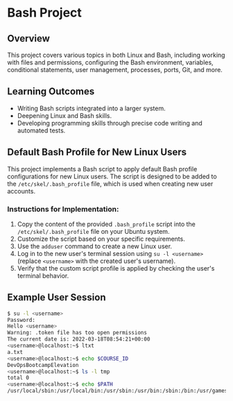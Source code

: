 # Bash Project 

## Overview

This project covers various topics in both Linux and Bash, including working with files and permissions, configuring the Bash environment, variables, conditional statements, user management, processes, ports, Git, and more.

## Learning Outcomes

- Writing Bash scripts integrated into a larger system.
- Deepening Linux and Bash skills.
- Developing programming skills through precise code writing and automated tests.

## Default Bash Profile for New Linux Users

This project implements a Bash script to apply default Bash profile configurations for new Linux users. The script is designed to be added to the `/etc/skel/.bash_profile` file, which is used when creating new user accounts.

### Instructions for Implementation:

1. Copy the content of the provided `.bash_profile` script into the `/etc/skel/.bash_profile` file on your Ubuntu system.
2. Customize the script based on your specific requirements.
3. Use the `adduser` command to create a new Linux user.
4. Log in to the new user's terminal session using `su -l <username>` (replace `<username>` with the created user's username).
5. Verify that the custom script profile is applied by checking the user's terminal behavior.


## Example User Session

```bash
$ su -l <username>
Password:
Hello <username>
Warning: .token file has too open permissions
The current date is: 2022-03-18T08:54:21+00:00
<username>@localhost:~$ ltxt
a.txt
<username>@localhost:~$ echo $COURSE_ID
DevOpsBootcampElevation
<username>@localhost:~$ ls -l tmp
total 0
<username>@localhost:~$ echo $PATH
/usr/local/sbin:/usr/local/bin:/usr/sbin:/usr/bin:/sbin:/bin:/usr/games:/usr/local/games:/snap/bin:/home/<username>/usercommands
